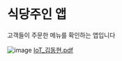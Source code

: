 # 식당주인 앱

고객들이 주문한 메뉴를 확인하는 앱입니다

![image](https://user-images.githubusercontent.com/7522774/178482971-69d6dd86-0890-42c7-8793-11566a792c63.png)
[IoT_김동현.pdf](https://github.com/KdigitalIoT3/Kdigital-SemiProject/files/14942299/IoT_.pdf)
